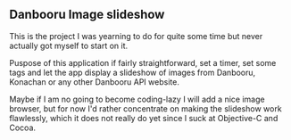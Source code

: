 ## Danbooru Image slideshow

This is the project I was yearning to do for quite some
time but never actually got myself to start on it.

Puspose of this application if fairly straightforward, set a timer,
set some tags and let the app display a slideshow of images
from Danbooru, Konachan or any other Danbooru API website.

Maybe if I am no going to become coding-lazy I will add a nice image browser,
but for now I'd rather concentrate on making the slideshow work flawlessly,
which it does not really do yet since I suck at Objective-C and Cocoa.